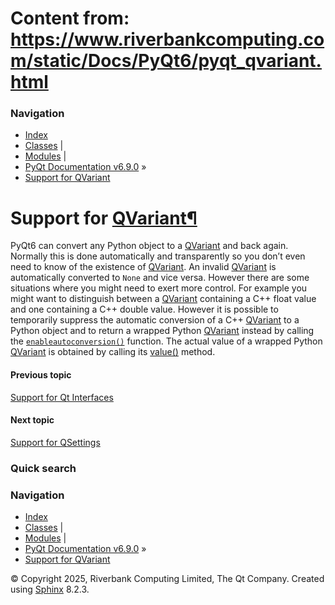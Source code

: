 # Content from: https://www.riverbankcomputing.com/static/Docs/PyQt6/pyqt_qvariant.html

### Navigation
  * [Index](https://www.riverbankcomputing.com/static/Docs/PyQt6/genindex.html "General index")
  * [Classes](https://www.riverbankcomputing.com/static/Docs/PyQt6/sip-classes.html "Index of all classes") |
  * [Modules](https://www.riverbankcomputing.com/static/Docs/PyQt6/module_index.html "Index of all modules") |
  * [PyQt Documentation v6.9.0](https://www.riverbankcomputing.com/static/Docs/PyQt6/index.html) »
  * [Support for QVariant](https://www.riverbankcomputing.com/static/Docs/PyQt6/pyqt_qvariant.html)


# Support for [QVariant](https://www.riverbankcomputing.com/static/Docs/PyQt6/api/qtcore/qvariant.html)[¶](https://www.riverbankcomputing.com/static/Docs/PyQt6/pyqt_qvariant.html#support-for-qvariant "Link to this heading")
PyQt6 can convert any Python object to a [QVariant](https://www.riverbankcomputing.com/static/Docs/PyQt6/api/qtcore/qvariant.html) and back again. Normally this is done automatically and transparently so you don’t even need to know of the existence of [QVariant](https://www.riverbankcomputing.com/static/Docs/PyQt6/api/qtcore/qvariant.html).
An invalid [QVariant](https://www.riverbankcomputing.com/static/Docs/PyQt6/api/qtcore/qvariant.html) is automatically converted to `None` and vice versa.
However there are some situations where you might need to exert more control. For example you might want to distinguish between a [QVariant](https://www.riverbankcomputing.com/static/Docs/PyQt6/api/qtcore/qvariant.html) containing a C++ float value and one containing a C++ double value.
However it is possible to temporarily suppress the automatic conversion of a C++ [QVariant](https://www.riverbankcomputing.com/static/Docs/PyQt6/api/qtcore/qvariant.html) to a Python object and to return a wrapped Python [QVariant](https://www.riverbankcomputing.com/static/Docs/PyQt6/api/qtcore/qvariant.html) instead by calling the [`enableautoconversion()`](https://www.riverbankcomputing.com/static/Docs/PyQt6/api/sip/sip-module.html#PyQt6.sip.enableautoconversion "PyQt6.sip.enableautoconversion") function.
The actual value of a wrapped Python [QVariant](https://www.riverbankcomputing.com/static/Docs/PyQt6/api/qtcore/qvariant.html) is obtained by calling its [value()](https://www.riverbankcomputing.com/static/Docs/PyQt6/api/qtcore/qvariant.html#value) method.
#### Previous topic
[Support for Qt Interfaces](https://www.riverbankcomputing.com/static/Docs/PyQt6/qt_interfaces.html "previous chapter")
#### Next topic
[Support for QSettings](https://www.riverbankcomputing.com/static/Docs/PyQt6/pyqt_qsettings.html "next chapter")
### Quick search
### Navigation
  * [Index](https://www.riverbankcomputing.com/static/Docs/PyQt6/genindex.html "General index")
  * [Classes](https://www.riverbankcomputing.com/static/Docs/PyQt6/sip-classes.html "Index of all classes") |
  * [Modules](https://www.riverbankcomputing.com/static/Docs/PyQt6/module_index.html "Index of all modules") |
  * [PyQt Documentation v6.9.0](https://www.riverbankcomputing.com/static/Docs/PyQt6/index.html) »
  * [Support for QVariant](https://www.riverbankcomputing.com/static/Docs/PyQt6/pyqt_qvariant.html)


© Copyright 2025, Riverbank Computing Limited, The Qt Company. Created using [Sphinx](https://www.sphinx-doc.org/) 8.2.3. 
